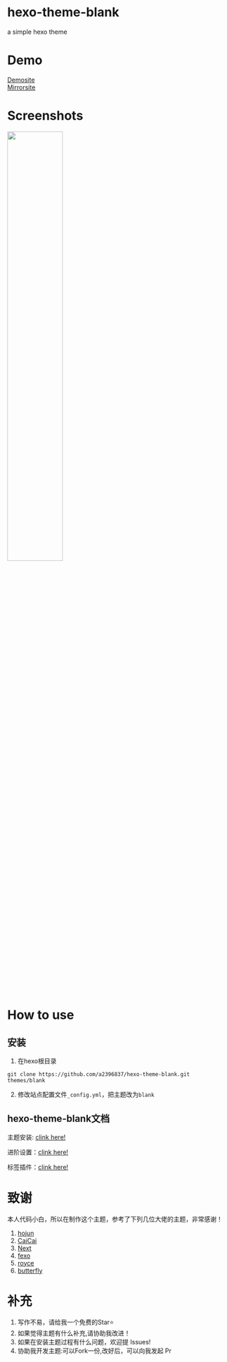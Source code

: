 # hexo-theme-blank
a simple hexo theme

# Demo

<a href="https://dmx.pub/">Demosite</a>
<br>
<a href="https://mirror.dmx.pub/">Mirrorsite</a>


# Screenshots

<img src="https://cdn.jsdelivr.net/gh/a2396837/hexophoto/img/screenshot.png" width="50%" height="50%">



# How to use

## 安装

1. 在hexo根目录
```
git clone https://github.com/a2396837/hexo-theme-blank.git themes/blank
```

2. 修改站点配置文件``_config.yml``，把主题改为``blank``


## hexo-theme-blank文档

主题安装: [clink here!](https://dmx.pub/posts/a832e6e1.html)

进阶设置：[clink here!](https://dmx.pub/posts/73f92298.html)

标签插件：[clink here!](https://dmx.pub/posts/1dd6ddd1.html)





# 致谢
本人代码小白，所以在制作这个主题，参考了下列几位大佬的主题，非常感谢！
       
1. [hojun](http://www.hojun.cn "hojun")       
2. [CaiCai](http://cais.cai-cai.me/ "CaiCai")  
3. [Next](https://theme-next.org "Next")       
4. [fexo](https://forsigner.com/ "fexo")        
5. [royce](https://royce2003.top/ "royce")     
6. [butterfly](https://jerryc.me/ "butterfly")    


# 补充
1. 写作不易，请给我一个免费的Star⭐
2. 如果觉得主题有什么补充,请协助我改进！
3. 如果在安装主题过程有什么问题，欢迎提 Issues!
4. 协助我开发主题:可以Fork一份,改好后，可以向我发起 Pr




